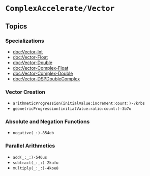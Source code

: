 #  ``ComplexAccelerate/Vector``

## Topics

### Specializations
- <doc:Vector-Int>
- <doc:Vector-Float>
- <doc:Vector-Double>
- <doc:Vector-Complex-Float>
- <doc:Vector-Complex-Double>
- <doc:Vector-DSPDoubleComplex>

### Vector Creation
- ``arithmeticProgression(initialValue:increment:count:)-7krbs``
- ``geometricProgression(initialValue:ratio:count:)-3b7o``

### Absolute and Negation Functions
- ``negative(_:)-854eb``


### Parallel Arithmetics
- ``add(_:_:)-546us``
- ``subtract(_:_:)-2kufu``
- ``multiply(_:_:)-4koe8``

